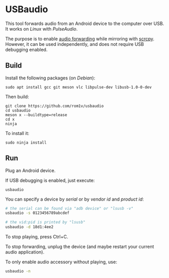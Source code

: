 # USBaudio

This tool forwards audio from an Android device to the computer over USB. It
works on _Linux_ with _PulseAudio_.

The purpose is to enable [audio forwarding][issue14] while mirroring with
[scrcpy]. However, it can be used independently, and does not require USB
debugging enabled.

[issue14]: https://github.com/Genymobile/scrcpy/issues/14
[scrcpy]: https://github.com/Genymobile/scrcpy

## Build

Install the following packages (on _Debian_):

    sudo apt install gcc git meson vlc libpulse-dev libusb-1.0-0-dev

Then build:

    git clone https://github.com/rom1v/usbaudio
    cd usbaudio
    meson x --buildtype=release
    cd x
    ninja

To install it:

    sudo ninja install


## Run

Plug an Android device.

If USB debugging is enabled, just execute:

```
usbaudio
```

You can specify a device by _serial_ or by _vendor id_ and _product id_:


```bash
# the serial can be found via "adb device" or "lsusb -v"
usbaudio -s 0123456789abcdef

# the vid:pid is printed by "lsusb"
usbaudio -d 18d1:4ee2
```

To stop playing, press Ctrl+C.

To stop forwarding, unplug the device (and maybe restart your current audio
application).

To only enable audio accessory without playing, use:

```bash
usbaudio -n
```
